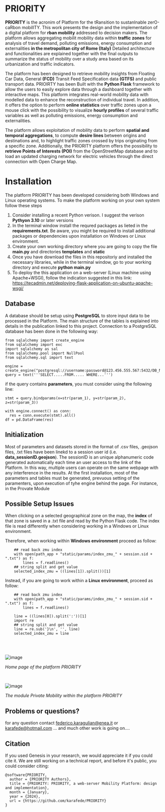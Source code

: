 # PRIORITY
**PRIORITY** is the acronim of Platform for the tRansition to sustanInable zerO-caRbon mobilITY. 
This work presents the design and the implementation of a digital platform for **rban mobility**  addressed to decision makers. The platform allows aggregating mobilit mobility data  within   **traffic zones**  for analysis of travel demand, polluting emissions, energy consumption and externalities  **in the metropolitan city of Rome (Italy)**
Detailed architecture and functionalities are explained together with the final outputs to summarize the status of mobility over a study area based on its urbanization and traffic indicators.

The platform has been designed to retrieve mobility insights from Floating Car Data, General **(FCD)** Transit Feed Specification data  **(GTFS)** and public transport data. 
PRIOIRTY has been Built with the  **Python Flask** framework to allow the users to easily explore data through a dashboard together with interactive maps. This platform integrates real-world mobility data with modelled data to enhance the reconstruction of individual travel. In addition, it offers the option to perform  **online statistics** over traffic zones upon a mouse click with the possibility to visualize  **hourly profiles** of several traffic variables as well as polluting emissions, energy consumption and externalities. 

The platform allows exploitation of mobility data to perform  **spatial and temporal aggregations**, to compute  <strong> desire lines  </strong> between origins and destinations and, to highlight traffic zones crossed by trips originating from a specific zone. Additionally, the PRIORITY platform offers the possibility to  **retrieve Points of Interests (POI)** from the OpenStreetMap database and to load an updated charging network for electric vehicles through the direct connection with Open Charge Map.


# Installation
The platform PRIORITY has been developed considering both Windows and Linux operating systems. 
To make the platform working on your own system follow these steps

1. Consider installing a recent Python verison. I suggest the verison **Pythyon 3.10** or later versions
2. In the terminal window install the requred packages as lieted in the **requirements.txt**. Be aware, you might be required to install additional packages or dependencies upon installation on Windows or Linux environment.
3. Create your own working directory where you are going to copy the file **main.py** and directories **templates** and **static**
4. Once you have download the files in this repositoriy and installed the necessary libraries, while in the terminal window, go to your working directory and execute **python main.py**
5. To deploy the this application on a web-server (Linux machine using Apache+WSGI), follow the indication suggested in this link: https://tecadmin.net/deploying-flask-application-on-ubuntu-apache-wsgi/


## Database
A database should be setup using **PostgreSQL** to store input data to be processed in the Platform. The main structure of the tables is explained into details in the publication linked to this project.
Connection to a PostgreSQL database has been done in the following way:
```
from sqlalchemy import create_engine
from sqlalchemy import exc
import sqlalchemy as sal
from sqlalchemy.pool import NullPool
from sqlalchemy.sql import text

engine = create_engine("postgresql://username:password@123.456.555.567:5432/DB_NAME")
query = text('''SELECT.....FROM..... WHERE...''')
```
if the query contains **parameters**, you must consider using the following line:
```
stmt = query.bindparams(x=str(param_1), y=str(param_2), z=str(param_3))

with engine.connect() as conn:
  res = conn.execute(stmt).all()
df = pd.DataFrame(res)
```

## Initialization
Most of parameters and datasets stored in the format of .csv files, .geojson files, .txt files have been linekd to a session user id (i.e. **data_sessionID.geojson**). The sessionID is an unique alphanumeric code generated automatically each time an user access to the link of the Platform. In this way, multiple users can operate on the same webpage with any interference in the results. At the first installation, most of the parameters and tables must be generated, prevuous setting of the paramenters, upon execution of tyhe engine behind the page. For instance, in the Provate Module 


## Possible Setup Issues

When clicking on a selected geographical zone on the map, the **index** of that zone is saved in a .txt file and read by the Python Flask code.
The index file is read differently when considering working in a Windows or Linux environment. 

Therefore, when working within **Windows environment** proceed as follow:

```
    ## read back zmu index
    with open(path_app + "static/params/index_zmu_" + session.sid + ".txt") as f:
        lines = f.readlines()
    ## string split and get value
    selected_index_zmu = ((lines[1]).split())[1]
```
Instead, if you are going to work within a **Linux environment**, proceed as follow:
```
    ## read back zmu index
    with open(path_app + "static/params/index_zmu_" + session.sid + ".txt") as f:
        lines = f.readlines()
   
    line = ((lines[0]).split(':'))[1]
    import re
    ## string split and get value
    line = re.sub('}\n', '', line)
    selected_index_zmu = line  
```
<br>
<br>

![image](https://github.com/user-attachments/assets/7716d40d-8efa-41cd-a42e-a71f3c99d08b)

*Home page of the platform PRIORITY*

<br>

![image](https://github.com/user-attachments/assets/d6ab6899-bc60-4e68-9966-8d24cd7c2542)

*The module Private Mobility within the platform PRIORITY*

## Problems or questions?
for any question contact federico.karagulian@enea.it or karafede@hotmail.com
... and much other work is going on....

## Citation
If you used Genesis in your research, we would appreciate it if you could cite it. We are still working on a technical report, and before it's public, you could consider citing:
```
@software{PRIORITY,
  author = {PRIORITY Authors},
  title = {PRIORITY: PRIORITY, a web-server Mobility Platform: design and implementation},
  month = {January},
  year = {2024},
  url = {https://github.com/karafede/PRIORITY}
}
```
